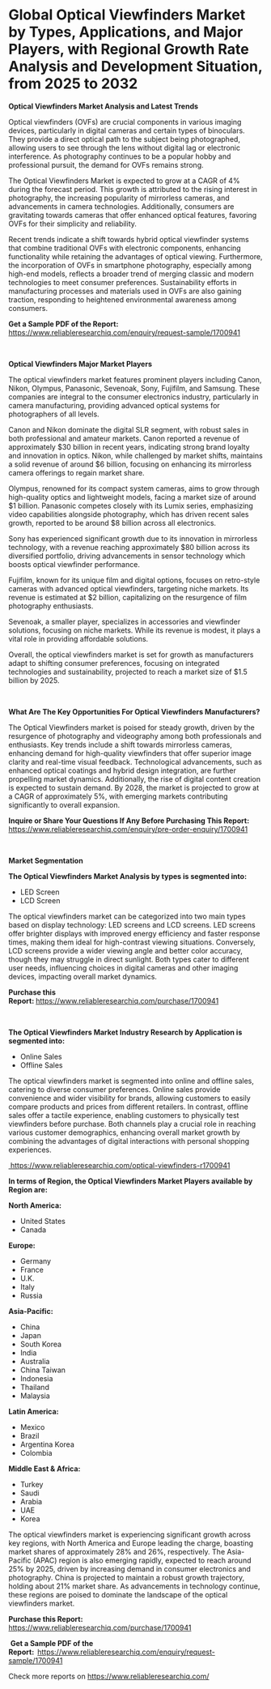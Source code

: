 <p><h1>Global Optical Viewfinders Market by Types, Applications, and Major Players, with Regional Growth Rate Analysis and Development Situation, from 2025 to 2032</h1></p><p><strong>Optical Viewfinders Market Analysis and Latest Trends</strong></p>
<p><p>Optical viewfinders (OVFs) are crucial components in various imaging devices, particularly in digital cameras and certain types of binoculars. They provide a direct optical path to the subject being photographed, allowing users to see through the lens without digital lag or electronic interference. As photography continues to be a popular hobby and professional pursuit, the demand for OVFs remains strong.</p><p>The Optical Viewfinders Market is expected to grow at a CAGR of 4% during the forecast period. This growth is attributed to the rising interest in photography, the increasing popularity of mirrorless cameras, and advancements in camera technologies. Additionally, consumers are gravitating towards cameras that offer enhanced optical features, favoring OVFs for their simplicity and reliability.</p><p>Recent trends indicate a shift towards hybrid optical viewfinder systems that combine traditional OVFs with electronic components, enhancing functionality while retaining the advantages of optical viewing. Furthermore, the incorporation of OVFs in smartphone photography, especially among high-end models, reflects a broader trend of merging classic and modern technologies to meet consumer preferences. Sustainability efforts in manufacturing processes and materials used in OVFs are also gaining traction, responding to heightened environmental awareness among consumers.</p></p>
<p><strong>Get a Sample PDF of the Report:&nbsp;</strong> <a href="https://www.reliableresearchiq.com/enquiry/request-sample/1700941?utm_campaign=3352&utm_medium=2&utm_source=Github&utm_content=ia&utm_term=04042025&utm_id=optical-viewfinders">https://www.reliableresearchiq.com/enquiry/request-sample/1700941</a></p>
<p>&nbsp;</p>
<p><strong>Optical Viewfinders Major Market Players</strong></p>
<p><p>The optical viewfinders market features prominent players including Canon, Nikon, Olympus, Panasonic, Sevenoak, Sony, Fujifilm, and Samsung. These companies are integral to the consumer electronics industry, particularly in camera manufacturing, providing advanced optical systems for photographers of all levels.</p><p>Canon and Nikon dominate the digital SLR segment, with robust sales in both professional and amateur markets. Canon reported a revenue of approximately $30 billion in recent years, indicating strong brand loyalty and innovation in optics. Nikon, while challenged by market shifts, maintains a solid revenue of around $6 billion, focusing on enhancing its mirrorless camera offerings to regain market share.</p><p>Olympus, renowned for its compact system cameras, aims to grow through high-quality optics and lightweight models, facing a market size of around $1 billion. Panasonic competes closely with its Lumix series, emphasizing video capabilities alongside photography, which has driven recent sales growth, reported to be around $8 billion across all electronics.</p><p>Sony has experienced significant growth due to its innovation in mirrorless technology, with a revenue reaching approximately $80 billion across its diversified portfolio, driving advancements in sensor technology which boosts optical viewfinder performance.</p><p>Fujifilm, known for its unique film and digital options, focuses on retro-style cameras with advanced optical viewfinders, targeting niche markets. Its revenue is estimated at $2 billion, capitalizing on the resurgence of film photography enthusiasts.</p><p>Sevenoak, a smaller player, specializes in accessories and viewfinder solutions, focusing on niche markets. While its revenue is modest, it plays a vital role in providing affordable solutions.</p><p>Overall, the optical viewfinders market is set for growth as manufacturers adapt to shifting consumer preferences, focusing on integrated technologies and sustainability, projected to reach a market size of $1.5 billion by 2025.</p></p>
<p>&nbsp;</p>
<p><strong>What Are The Key Opportunities For Optical Viewfinders Manufacturers?</strong></p>
<p><p>The Optical Viewfinders market is poised for steady growth, driven by the resurgence of photography and videography among both professionals and enthusiasts. Key trends include a shift towards mirrorless cameras, enhancing demand for high-quality viewfinders that offer superior image clarity and real-time visual feedback. Technological advancements, such as enhanced optical coatings and hybrid design integration, are further propelling market dynamics. Additionally, the rise of digital content creation is expected to sustain demand. By 2028, the market is projected to grow at a CAGR of approximately 5%, with emerging markets contributing significantly to overall expansion.</p></p>
<p><strong>Inquire or Share Your Questions If Any Before Purchasing This Report:</strong> <a href="https://www.reliableresearchiq.com/enquiry/pre-order-enquiry/1700941?utm_campaign=3352&utm_medium=2&utm_source=Github&utm_content=ia&utm_term=04042025&utm_id=optical-viewfinders">https://www.reliableresearchiq.com/enquiry/pre-order-enquiry/1700941</a></p>
<p>&nbsp;</p>
<p><strong>Market Segmentation</strong></p>
<p><strong>The Optical Viewfinders Market Analysis by types is segmented into:</strong></p>
<p><ul><li>LED Screen</li><li>LCD Screen</li></ul></p>
<p><p>The optical viewfinders market can be categorized into two main types based on display technology: LED screens and LCD screens. LED screens offer brighter displays with improved energy efficiency and faster response times, making them ideal for high-contrast viewing situations. Conversely, LCD screens provide a wider viewing angle and better color accuracy, though they may struggle in direct sunlight. Both types cater to different user needs, influencing choices in digital cameras and other imaging devices, impacting overall market dynamics.</p></p>
<p><strong>Purchase this Report:&nbsp;</strong><a href="https://www.reliableresearchiq.com/purchase/1700941?utm_campaign=3352&utm_medium=2&utm_source=Github&utm_content=ia&utm_term=04042025&utm_id=optical-viewfinders">https://www.reliableresearchiq.com/purchase/1700941</a></p>
<p>&nbsp;</p>
<p><strong>The Optical Viewfinders Market Industry Research by Application is segmented into:</strong></p>
<p><ul><li>Online Sales</li><li>Offline Sales</li></ul></p>
<p><p>The optical viewfinders market is segmented into online and offline sales, catering to diverse consumer preferences. Online sales provide convenience and wider visibility for brands, allowing customers to easily compare products and prices from different retailers. In contrast, offline sales offer a tactile experience, enabling customers to physically test viewfinders before purchase. Both channels play a crucial role in reaching various customer demographics, enhancing overall market growth by combining the advantages of digital interactions with personal shopping experiences.</p></p>
<p><a href="https://www.reliableresearchiq.com/optical-viewfinders-r1700941?utm_campaign=3352&utm_medium=2&utm_source=Github&utm_content=ia&utm_term=04042025&utm_id=optical-viewfinders">&nbsp;https://www.reliableresearchiq.com/optical-viewfinders-r1700941</a></p>
<p><strong>In terms of Region, the Optical Viewfinders Market Players available by Region are:</strong></p>
<p>
    <p> <strong> North America: </strong>
        <ul>
            <li>United States</li>
            <li>Canada</li>
        </ul>
        </p> 
    <p> <strong> Europe: </strong>
        <ul>
            <li>Germany</li>
            <li>France</li>
            <li>U.K.</li>
            <li>Italy</li>
            <li>Russia</li>
        </ul>
        </p> 
    <p> <strong> Asia-Pacific: </strong>
        <ul>
            <li>China</li>
            <li>Japan</li>
            <li>South Korea</li>
            <li>India</li>
            <li>Australia</li>
            <li>China Taiwan</li>
            <li>Indonesia</li>
            <li>Thailand</li>
            <li>Malaysia</li>
        </ul>
        </p> 
    <p> <strong> Latin America: </strong>
        <ul>
            <li>Mexico</li>
            <li>Brazil</li>
            <li>Argentina Korea</li>
            <li>Colombia</li>
        </ul>
        </p> 
    <p> <strong> Middle East & Africa: </strong>
        <ul>
            <li>Turkey</li>
            <li>Saudi</li>
            <li>Arabia</li>
            <li>UAE</li>
            <li>Korea</li>
        </ul>
    </p>
    </p>
<p><p>The optical viewfinders market is experiencing significant growth across key regions, with North America and Europe leading the charge, boasting market shares of approximately 28% and 26%, respectively. The Asia-Pacific (APAC) region is also emerging rapidly, expected to reach around 25% by 2025, driven by increasing demand in consumer electronics and photography. China is projected to maintain a robust growth trajectory, holding about 21% market share. As advancements in technology continue, these regions are poised to dominate the landscape of the optical viewfinders market.</p></p>
<p><strong>Purchase this Report: </strong><a href="https://www.reliableresearchiq.com/purchase/1700941?utm_campaign=3352&utm_medium=2&utm_source=Github&utm_content=ia&utm_term=04042025&utm_id=optical-viewfinders">https://www.reliableresearchiq.com/purchase/1700941</a></p>
<p>&nbsp;<strong>Get a Sample PDF of the Report:&nbsp;&nbsp;</strong><a href="https://www.reliableresearchiq.com/enquiry/request-sample/1700941?utm_campaign=3352&utm_medium=2&utm_source=Github&utm_content=ia&utm_term=04042025&utm_id=optical-viewfinders">https://www.reliableresearchiq.com/enquiry/request-sample/1700941</a></p>
<p><strong></strong></p>
<p>Check more reports on <a href="https://www.reliableresearchiq.com/?utm_campaign=3352&utm_medium=2&utm_source=Github&utm_content=ia&utm_term=04042025&utm_id=optical-viewfinders">https://www.reliableresearchiq.com/</a></p>